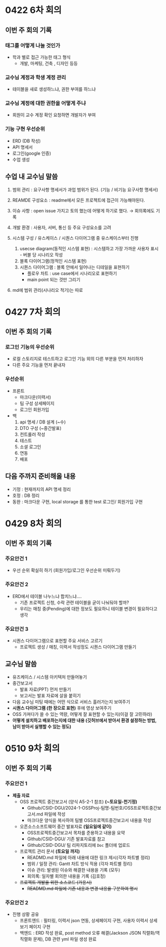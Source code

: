 # 0422 6차 회의
## 이번 주 회의 기록

### 태그를 어떻게 나눌 것인가

- 학과 별로 접근 가능한 태그 형식
    - 개발, 마케팅, 건축 , 디자인 등등
  
### 교수님 계정과 학생 계정 관리

- 테이블을 새로 생성하느냐, 권한 부여를 하느냐

### 교수님 계정에 대한 권한을 어떻게 주냐

- 회원이 교수 계정 확인 요청하면 개발자가 부여

### 기능 구현 우선순위

- ERD (DB 작성)
- API 명세서
- 로그인(google 인증)
- 수업 생성

## 수업 내 교수님 말씀

1. 범위 관리 : 요구사항 명세서가 과업 범위가 된다. (기능 / 비기능 요구사항 명세서)

2. REAMDE 구성요소 : readme에서 모든 프로젝트에 접근이 가능해야된다.

3. 이슈 사항 : open issue 가지고 토의 했는데 어떻게 하기로 했다. → 회의록에도 기록

4. 개발 환경 : 사용자, 서버, 통신 등 주요 구성요소를 고려

5. 시스템 구성 / 유스케이스 / 시퀀스 다이어그램 중 유스케이스부터 진행
   1. usecse diagram(동적인 시스템 표현) : 시스템하고 가장 가까운 사용자 표시 - 버블 당 시나리오 작성
   2. 블록 다이어그램(정적인 시스템 표현)
   3. 시퀀스 다이어그램 : 블록 안에서 일어나는 디테일을 표현하기
      - 플로우 차트 : use case에서 시나리오로 표현하기
      - main point 되는 것만 그리기

6. md에 범위 관리(시나리오 적기)는 따로

# 0427 7차 회의
## 이번 주 회의 기록
### 로그인 기능의 우선순위

- 로컬 스토리지로 테스트하고 로그인 기능 외의 다른 부분을 먼저 처리하자
- 다른 주요 기능을 먼저 끝내자

### 우선순위

- 프론트
    - 마크다운(이력서)
    - 팀 구성 상세페이지
    - 로그인 회원가입
- 백
    1. api 명세 / DB 설계 (~수)
    2. DTO 구성 (~중간발표)
    3. 컨트롤러 작성
    4. 테스트
    5. 소셜 로그인
    6. 연동
    7. 배포

## 다음 주까지 준비해올 내용

- 기정 : 현재까지의 API 명세 정리
- 호정 : DB 정리
- 동완 : 마크다운 구현, local storage 를 통한 test 로그인/ 회원가입 구현

# 0429 8차 회의
## 이번 주 회의 기록
### 주요안건 1

- 우선 순위 확실히 하기 (회원가입/로그인 우선순위 미뤄두기)

### 주요안건 2

- ERD에서 테이블 나누느냐 합치느냐….
    - 기존 프로젝트 신청, 수락 관련 테이블을 굳이 나눠둬야 할까?
    - 우리는 매칭 중(Pending)에 대한 정보도 필요하니 테이블 변경이 필요하다고 생각

### 주요안건 3

- 시퀀스 다이어그램으로 표현할 주요 서비스 고르기
    - 프로젝트 생성 / 매칭, 이력서 작성정도 시퀀스 다이어그램 만들기

## 교수님 말씀

- 유즈케이스 / 시스템 아키텍처 만들어놓기
- 중간보고서
    - 발표 자료(PPT) 먼저 만들기
    - 보고서는 발표 자료에 살을 붙히기
- 다음 교수님 미팅 때에는 어떤 식으로 서비스 흘러가는지 보여주기
- **시퀀스 다이어그램 (한 장으로 표현)** 후에 영상 보여주기
- OSS 가져다가 쓸 수 있는 역량, 어떻게 잘 표현할 수 있는지(이걸 잘 고민하라)
- **어떻게 설치하고 배포하는지에 대한 내용 (깃허브에서 받아서 환경 설정하는 방법, 남이 받아서 실행할 수 있는 정도)**

# 0510 9차 회의
## 이번 주 회의 기록

### 주요안건 1

- **제출 자료**
    - OSS 프로젝트 중간보고서 (양식 A5-2-1 참조) **(~토요일-천기정)**
        - Github/CSID-DGU/2024-1-OSSProj-팀명-팀번호/OSS프로젝트중간보고서.md 파일에 작성
        - 마크다운 양식을 복사하여 팀별 OSS프로젝트중간보고서 내용을 작성
    - 오픈소스소프트웨어 중간 발표자료 **(일요일에 같이)**
        - OSS프로젝트중간보고서 목차를 준용하고 내용을 요약
        - Github/CSID-DGU/ 기존 발표자료를 참고
        - Github/CSID-DGU/ 팀 리파지토리에 `Doc` 폴더에 업로드
    - 프로젝트 관리 문서 **(토요일 까지)**
        - READMD.md 파일에 아래 내용에 대한 링크 제시(각자 파트별 정리)
        - 범위 / 일정 관리: Gantt 차트 방식 적용 (각자 파트별 정리)
        - 이슈 관리: 발생된 이슈와 해결한 내용을 기록 (모두)
        - 회의록: 일자별 회의한 내용을 기록 (김호정)
    - ~~프로젝트 개발을 위한 소스코드 (가용시)~~
        - ~~READMD.md 파일에 기존 내용과 변경 내용을 구분하여 명시~~

### 주요안건 2

- 진행 상황 공유
    - 프론트엔드 : 필터링, 이력서 json 연동, 상세페이지 구현, 사용자 이력서 상세보기 페이지 구현
    - 백엔드 : ERD 작성 완료, post method 오류 해결(Jackson JSON 직렬화/역직렬화 문제), DB 관련 yml 파일 생성 완료